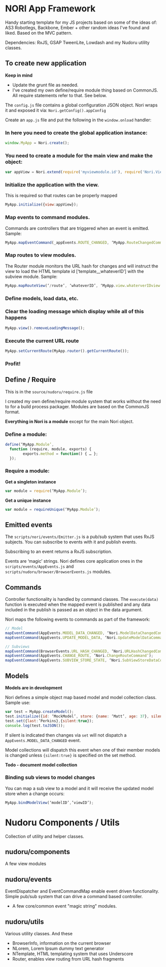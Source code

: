 # NORI App Framework

Handy starting template for my JS projects based on some of the ideas of: AS3 Robotlegs, Backbone, Ember + other random ideas I've found and liked. Based on the MVC pattern.

Dependencies: RxJS, GSAP TweenLite, Lowdash and my Nudoru utility classes.

## To create new application

**Keep in mind**

- Update the grunt file as needed.
- I've created my own define/require module thing based on CommonJS. All require statements refer to that. See below.

The `config.js` file contains a global configuration JSON object. Nori wraps it and exposed it via: `Nori.getConfig().appConfig`

Create an `app.js` file and put the following in the `window.onload` handler:

### In here you need to create the global application instance:
```javascript
window.MyApp = Nori.create();
```

### You need to create a module for the main view and make the object:
```javascript
var appView = Nori.extend(require('myviewmodule.id'), require('Nori.View'));
```

### Initialize the application with the view. 

This is required so that routes can be properly mapped
```javascript
MyApp.initialize({view:appView});
```

### Map events to command modules. 

Commands are controllers that are triggered when an event is emitted. Sample:
```javascript
MyApp.mapEventCommand(_appEvents.ROUTE_CHANGED, ‘MyApp.RouteChangedCommand’);
```

### Map routes to view modules. 

The Router module monitors the URL hash for changes and will instruct the view to load the HTML template id [‘template__whateverID’] with the subview module. Sample:
```javascript
MyApp.mapRouteView(‘/route’, ‘whateverID’, ‘MyApp.view.whaterverIDview’);
```

### Define models, load data, etc.

### Clear the loading message which display while all of this happens
```javascript
MyApp.view().removeLoadingMessage();
```

### Execute the current URL route
```javascript
MyApp.setCurrentRoute(MyApp.router().getCurrentRoute()); 
```

### Profit!

## Define / Require

This is in the `source/nudoru/require.js` file

I created my own define/require module system that works without the need to for a build process packager. Modules are based on the CommonJS format.

**Everything in Nori is a module** except for the main Nori object.

### Define a module:
```javascript
define(‘MyApp.Module’,
  function (require, module, exports) {
		exports.method = function() { … };
  });
```

### Require a module:

**Get a singleton instance**
```javascript
var module = require(‘MyApp.Module’);
```

**Get a unique instance**
```javascript
var module = requireUnique(‘MyApp.Module’);
```

## Emitted events

The `scripts/nori/events/Emitter.js` is a pub/sub system that uses RxJS subjects. You can subscribe to events with it and publish events.

Subscribing to an event returns a RxJS subscription.

Events are ‘magic’ strings. Nori defines core application ones in the `scripts/events/AppEvents.js` and `scripts/nudoru/browser/BrowserEvents.js` modules.

## Commands

Controller functionality is handled by command classes. The `execute(data)` function is executed when the mapped event is published and any data included in the publish is passed as an object in the data argument.

Nori maps the following events to commands as part of the framework:

```javascript
// Model
mapEventCommand(AppEvents.MODEL_DATA_CHANGED, ‘Nori.ModelDataChangedCommand’);
mapEventCommand(AppEvents.UPDATE_MODEL_DATA, ‘Nori.UpdateModelDataCommand’);

// Subviews
mapEventCommand(BrowserEvents.URL_HASH_CHANGED, ‘Nori.URLHashChangedCommand’);
mapEventCommand(AppEvents.CHANGE_ROUTE, ‘Nori.ChangeRouteCommand’);
mapEventCommand(AppEvents.SUBVIEW_STORE_STATE, ‘Nori.SubViewStoreDataCommand’);
```

## Models

**Models are in development**

Nori defines a simple object map based model and model collection class. Sample use:

```javascript
var test = MyApp.createModel();
test.initialize({id: ‘MockModel’, store: {name: ‘Matt’, age: 37}, silent: false});
test.set({last:’Perkins},{silent:true});
console.log(test.toJSON());
```

If silent is indicated then changes via `set` will not dispatch a `AppEvents.MODEL_DATA_CHANGED` event.

Model collections will dispatch this event when one of their member models is changed unless `{silent:true}` is specified on the set method.

**Todo - document model collection**

### Binding sub views to model changes

You can map a sub view to a model and it will receive the updated model store when a change occurs:

```javascript
MyApp.bindModelView(‘modelID’,’viewID’);
```

# Nudoru Components / Utils

Collection of utility and helper classes.

## nudoru/components

A few view modules

## nudoru/events

EventDispatcher and EventCommandMap enable event driven functionality. Simple pub/sub system that can drive a command based controller.

+ A few core/common event "magic string" modules.

## nudoru/utils

Various utility classes. And these

- BrowserInfo, information on the current browser
- NLorem, Lorem Ipsum dummy text generator
- NTemplate, HTML templating system that uses Underscore
- Router, enables view routing from URL hash fragments